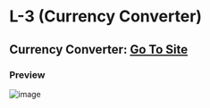 # L-3 (Currency Converter)

## Currency Converter: [Go To Site](https://edcurrency-converter.netlify.app/)

### Preview
![image](https://user-images.githubusercontent.com/60787777/164488469-c13c9251-d1ba-4d33-9183-8880317dfd28.png)

